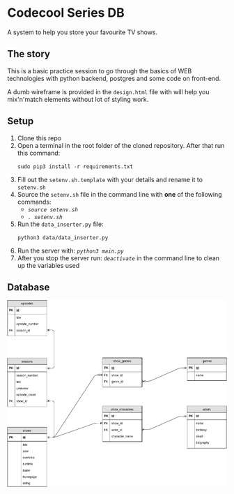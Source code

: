 # Codecool Series DB
A system to help you store your favourite TV shows. 

## The story
This is a basic practice session to go through the basics of WEB technologies with python backend, postgres and some code on front-end.

A dumb wireframe is provided in the `design.html` file with will help you mix'n'match elements without lot of styling work.

## Setup

1. Clone this repo
2. Open a terminal in the root folder of the cloned repository. After that run this command:
    ```
    sudo pip3 install -r requirements.txt
    ```
3. Fill out the `setenv.sh.template` with your details and rename it to `setenv.sh`
4. Source the `setenv.sh` file in the command line with **one** of the following commands:
    - *`source setenv.sh`*
    - *`. setenv.sh`*
5. Run the `data_inserter.py` file:
    ```
    python3 data/data_inserter.py
    ``` 
6. Run the server with: *`python3 main.py`*
7. After you stop the server run: *`deactivate`* in the command line to clean up the variables used

## Database

![Relational model](data/db_schema/relational_model.png?raw=true "Relational model")
